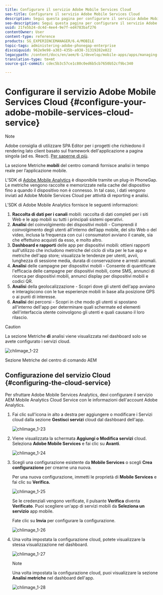 ```yaml
---
title: Configurare il servizio Adobe Mobile Services Cloud
seo-title: Configurare il servizio Adobe Mobile Services Cloud
description: Segui questa pagina per configurare il servizio Adobe Mobile Services Cloud Service.
seo-description: Segui questa pagina per configurare il servizio Adobe Mobile Services Cloud Service.
uuid: 21fe5b24-dc4d-4ee4-9e7f-ed4783baf276
contentOwner: User
content-type: reference
products: SG_EXPERIENCEMANAGER/6.4/MOBILE
topic-tags: administering-adobe-phonegap-enterprise
discoiquuid: 962e9e98-a303-435b-a938-31319282e022
legacypath: /content/docs/en/aem/6-1/develop/mobile-apps/apps/managing-aem-mobile-apps/configure-your-adobe-phonegap-build-cloud-service1
translation-type: tm+mt
source-git-commit: cdec5b3c57ce1c80c0ed6b5cb7650b52cf9bc340

---
```



# Configurare il servizio Adobe Mobile Services Cloud {#configure-your-adobe-mobile-services-cloud-service}

>[!NOTE]
>
>Adobe consiglia di utilizzare SPA Editor per i progetti che richiedono il rendering lato client basato sul framework dell&#39;applicazione a pagina singola (ad es. React). [Per saperne di più](/help/sites-developing/spa-overview.md).

La sezione Metriche **mobili** del centro comandi fornisce analisi in tempo reale per l’applicazione mobile.

L’SDK di [Adobe Mobile Analytics](https://www.adobe.com/ca/solutions/digital-analytics/mobile-web-apps-analytics.html) è disponibile tramite un plug-in PhoneGap. Le metriche vengono raccolte e memorizzate nella cache del dispositivo fino a quando il dispositivo non è connesso. In tal caso, i dati vengono inviati ad Adobe Mobile Services Cloud per attività di reporting e analisi.

L’SDK di Adobe Mobile Analytics fornisce le seguenti informazioni:

1. **Raccolta di dati per i canali** mobili: raccolta di dati completi per i siti Web e le app mobili su tutti i principali sistemi operativi.
1. **Analisi** del coinvolgimento dei dispositivi mobili - Comprendi il coinvolgimento degli utenti all’interno dell’app mobile, del sito Web o del video, inclusa la frequenza con cui i consumatori avviano il canale, sia che effettuino acquisti da esso, e molto altro.
1. **Dashboard e rapporti** delle app per dispositivi mobili: ottieni rapporti sull&#39;utilizzo che includono metriche del ciclo di vita per le tue app e metriche dell&#39;app store; visualizza le tendenze per utenti, avvii, lunghezza di sessione media, durata di conservazione e arresti anomali.
1. **Analisi** delle campagne per dispositivi mobili - Consente di quantificare l&#39;efficacia delle campagne per dispositivi mobili, come SMS, annunci di ricerca per dispositivi mobili, annunci display per dispositivi mobili e codici QR.
1. **Analisi** della geolocalizzazione - Scopri dove gli utenti dell&#39;app avviano e interagiscono con le tue esperienze mobili in base alla posizione GPS o ai punti di interesse.
1. **Analisi** dei percorsi - Scopri in che modo gli utenti si spostano all&#39;interno dell&#39;app per determinare quali schermate ed elementi dell&#39;interfaccia utente coinvolgono gli utenti e quali causano il loro rilascio.

>[!CAUTION]
>
>La sezione Metriche **di** analisi viene visualizzata nel dashboard solo se avete configurato i servizi cloud.

![chlimage_1-22](assets/chlimage_1-22.png)

Sezione Metriche del centro di comando AEM

## Configurazione del servizio Cloud {#configuring-the-cloud-service}

Per sfruttare Adobe Mobile Services Analytics, devi configurare il servizio AEM Mobile Analytics Cloud Service con le informazioni dell&#39;account Adobe Analytics.

1. Fai clic sull&#39;icona in alto a destra per aggiungere o modificare i Servizi cloud dalla sezione **Gestisci servizi** cloud dal dashboard dell&#39;app.

   ![chlimage_1-23](assets/chlimage_1-23.png)

1. Viene visualizzata la schermata **Aggiungi o Modifica servizi** cloud. Seleziona **Adobe Mobile Services** e fai clic su **Avanti**.

   ![chlimage_1-24](assets/chlimage_1-24.png)

1. Scegli una configurazione esistente da **Mobile Services** o scegli **Crea configurazione** per crearne una nuova.

   Per una nuova configurazione, immetti le proprietà di **Mobile Services** e fai clic su **Verifica.**

   ![chlimage_1-25](assets/chlimage_1-25.png)

   Se le credenziali vengono verificate, il pulsante **Verifica** diventa **Verificato**. Puoi scegliere un&#39;app di servizi mobili da **Seleziona un servizio** app mobile.

   Fate clic su **Invia** per configurare la configurazione.

   ![chlimage_1-26](assets/chlimage_1-26.png)

1. Una volta impostata la configurazione cloud, potete visualizzare la stessa visualizzazione nel dashboard.

   ![chlimage_1-27](assets/chlimage_1-27.png)

   >[!NOTE]
   >
   >Una volta impostata la configurazione cloud, puoi visualizzare la sezione **Analisi metriche** nel dashboard dell&#39;app.

   ![chlimage_1-28](assets/chlimage_1-28.png)

